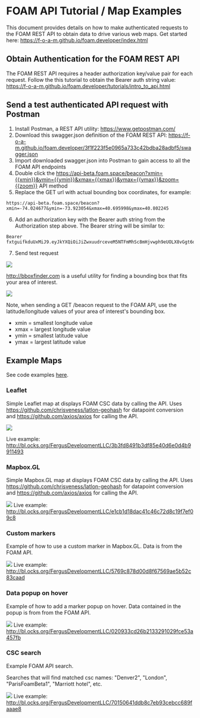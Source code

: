 # FOAM API Tutorial / Map Examples

This document provides details on how to make authenticated requests to the FOAM REST API to obtain data to drive various web maps. Get started here:
https://f-o-a-m.github.io/foam.developer/index.html

## Obtain Authentication for the FOAM REST API

The FOAM REST API requires a header authorization key/value pair for each request. Follow the this tutorial to obtain the Bearer auth string value: https://f-o-a-m.github.io/foam.developer/tutorials/intro_to_api.html 

## Send a test authenticated API request with Postman

1. Install Postman, a REST API utility: https://www.getpostman.com/
2. Download this swagger.json definition of the FOAM REST API: https://f-o-a-m.github.io/foam.developer/3f1f223f5e0965a733c42bdba28adbf5/swagger.json
3. Import downloaded swagger.json into Postman to gain access to all the FOAM API endpoints
4. Double click the https://api-beta.foam.space/beacon?xmin={{xmin}}&ymin={{ymin}}&xmax={{xmax}}&ymax={{ymax}}&zoom={{zoom}} API method
5. Replace the GET url with actual bounding box coordinates, for example: 
```
https://api-beta.foam.space/beacon?xmin=-74.024677&ymin=-73.923054&xmax=40.695998&ymax=40.802245
```
6. Add an authorization key with the Bearer auth string from the Authorization step above. The Bearer string will be similar to:
```
Bearer fxtguifkduUxMiJ9.eyJkYXQiOiJiZwxuudrceveM5NTFmMhSc8mHjvwph9eUOLX8vGgt6dgmrlyqtbisfscbkqdlrzqtvw
```
7. Send test request

![](https://i.imgur.com/w3E0UoA.gif)

http://bboxfinder.com is a useful utility for finding a bounding box that fits your area of interest. 

![](http://storage7.static.itmages.com/i/18/0322/h_1521758421_7705106_7f7e0e7d59.png)

Note, when sending a GET /beacon request to the FOAM API, use the latitude/longitude values of your area of interest's bounding box.
* xmin = smallest longitude value
* xmax = largest longitude value
* ymin = smallest latitude value
* ymax = largest latitude value

## Example Maps

See code examples [here](https://github.com/FergusDevelopmentLLC/foam-api-examples/tree/master/examples).

### Leaflet

Simple Leaflet map at displays FOAM CSC data by calling the API. Uses https://github.com/chrisveness/latlon-geohash for datapoint conversion and https://github.com/axios/axios for calling the API.

![](http://storage3.static.itmages.com/i/18/0322/h_1521738128_2846268_36122b1f75.png)

Live example: http://bl.ocks.org/FergusDevelopmentLLC/3b3fd8491b3df85e40d6e0d4b9911493

### Mapbox.GL

Simple Mapbox.GL map at displays FOAM CSC data by calling the API. Uses https://github.com/chrisveness/latlon-geohash for datapoint conversion and https://github.com/axios/axios for calling the API.

![](http://storage7.static.itmages.com/i/18/0322/h_1521738283_6444740_02c3e5b2d8.png)
Live example: http://bl.ocks.org/FergusDevelopmentLLC/e1cb1d18dac41c46c72d8c19f7ef09c8

### Custom markers

Example of how to use a custom marker in Mapbox.GL. Data is from the FOAM API.

![](http://storage8.static.itmages.com/i/18/0322/h_1521738397_6180381_d2d1d3856e.png)
Live example: http://bl.ocks.org/FergusDevelopmentLLC/5769c878d00d8f67569ae5b52c83caad

### Data popup on hover

Example of how to add a marker popup on hover. Data contained in the popup is from from the FOAM API.

![](http://storage6.static.itmages.com/i/18/0322/h_1521738706_3252718_a826d36491.png)
Live example: http://bl.ocks.org/FergusDevelopmentLLC/020933cd26b2133291029fce53a457fb

### CSC search

Example FOAM API search.

Searches that will find matched csc names: "Denver2", "London", "ParisFoamBeta1", "Marriott hotel", etc.

![](https://i.imgur.com/hqGX8qx.gif)
Live example: http://bl.ocks.org/FergusDevelopmentLLC/70150641ddb8c7eb93cebcc689faaae8